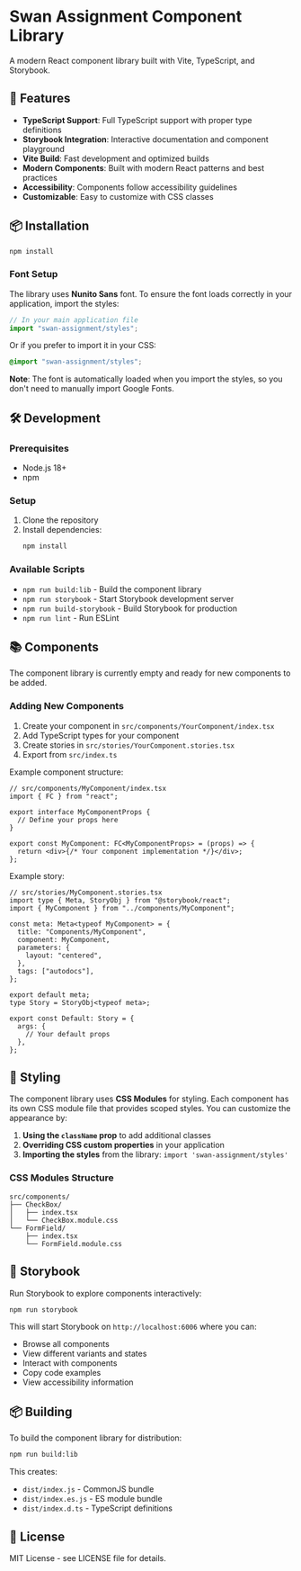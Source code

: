 # Swan Assignment Component Library

A modern React component library built with Vite, TypeScript, and Storybook.

## 🚀 Features

- **TypeScript Support**: Full TypeScript support with proper type definitions
- **Storybook Integration**: Interactive documentation and component playground
- **Vite Build**: Fast development and optimized builds
- **Modern Components**: Built with modern React patterns and best practices
- **Accessibility**: Components follow accessibility guidelines
- **Customizable**: Easy to customize with CSS classes

## 📦 Installation

```bash
npm install
```

### Font Setup

The library uses **Nunito Sans** font. To ensure the font loads correctly in your application, import the styles:

```javascript
// In your main application file
import "swan-assignment/styles";
```

Or if you prefer to import it in your CSS:

```css
@import "swan-assignment/styles";
```

**Note**: The font is automatically loaded when you import the styles, so you don't need to manually import Google Fonts.

## 🛠️ Development

### Prerequisites

- Node.js 18+
- npm

### Setup

1. Clone the repository
2. Install dependencies:
   ```bash
   npm install
   ```

### Available Scripts

- `npm run build:lib` - Build the component library
- `npm run storybook` - Start Storybook development server
- `npm run build-storybook` - Build Storybook for production
- `npm run lint` - Run ESLint

## 📚 Components

The component library is currently empty and ready for new components to be added.

### Adding New Components

1. Create your component in `src/components/YourComponent/index.tsx`
2. Add TypeScript types for your component
3. Create stories in `src/stories/YourComponent.stories.tsx`
4. Export from `src/index.ts`

Example component structure:

```tsx
// src/components/MyComponent/index.tsx
import { FC } from "react";

export interface MyComponentProps {
  // Define your props here
}

export const MyComponent: FC<MyComponentProps> = (props) => {
  return <div>{/* Your component implementation */}</div>;
};
```

Example story:

```tsx
// src/stories/MyComponent.stories.tsx
import type { Meta, StoryObj } from "@storybook/react";
import { MyComponent } from "../components/MyComponent";

const meta: Meta<typeof MyComponent> = {
  title: "Components/MyComponent",
  component: MyComponent,
  parameters: {
    layout: "centered",
  },
  tags: ["autodocs"],
};

export default meta;
type Story = StoryObj<typeof meta>;

export const Default: Story = {
  args: {
    // Your default props
  },
};
```

## 🎨 Styling

The component library uses **CSS Modules** for styling. Each component has its own CSS module file that provides scoped styles. You can customize the appearance by:

1. **Using the `className` prop** to add additional classes
2. **Overriding CSS custom properties** in your application
3. **Importing the styles** from the library: `import 'swan-assignment/styles'`

### CSS Modules Structure

```
src/components/
├── CheckBox/
│   ├── index.tsx
│   └── CheckBox.module.css
└── FormField/
    ├── index.tsx
    └── FormField.module.css
```

## 📖 Storybook

Run Storybook to explore components interactively:

```bash
npm run storybook
```

This will start Storybook on `http://localhost:6006` where you can:

- Browse all components
- View different variants and states
- Interact with components
- Copy code examples
- View accessibility information

## 📦 Building

To build the component library for distribution:

```bash
npm run build:lib
```

This creates:

- `dist/index.js` - CommonJS bundle
- `dist/index.es.js` - ES module bundle
- `dist/index.d.ts` - TypeScript definitions

## 📄 License

MIT License - see LICENSE file for details.

